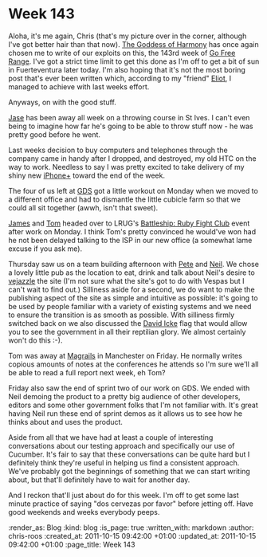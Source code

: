 Week 143
========

Aloha, it's me again, Chris (that's my picture over in the corner, although I've got better hair than that now).  [The Goddess of Harmony](https://github.com/freerange/harmonia) has once again chosen me to write of our exploits on this, the 143rd week of [Go Free Range](http://gofreerange.com/).  I've got a strict time limit to get this done as I'm off to get a bit of sun in Fuerteventura later today.  I'm also hoping that it's not the most boring post that's ever been written which, according to my "friend" [Eliot](http://www.eliotfineberg.com/), I managed to achieve with last weeks effort.

Anyways, on with the good stuff.

[Jase](http://twitter.com/#!/jasoncale) has been away all week on a throwing course in St Ives.  I can't even being to imagine how far he's going to be able to throw stuff now - he was pretty good before he went.

Last weeks decision to buy computers and telephones through the company came in handy after I dropped, and destroyed, my old HTC on the way to work.  Needless to say I was pretty excited to take delivery of my shiny new [iPhone+](http://www.samsung.com/uk/galaxys2/) toward the end of the week.

The four of us left at [GDS](http://digital.cabinetoffice.gov.uk/) got a little workout on Monday when we moved to a different office and had to dismantle the little cubicle farm so that we could all sit together (awwh, isn't that sweet).

[James](http://twitter.com/#!/lazyatom) and [Tom](http://twitter.com/#!/tomafro) headed over to LRUG's [Battleship: Ruby Fight Club](http://lrug.org/meetings/2011/09/26/october-2011-meeting/) event after work on Monday.  I think Tom's pretty convinced he would've won had he not been delayed talking to the ISP in our new office (a somewhat lame excuse if you ask me).

Thursday saw us on a team building afternoon with [Pete](http://twitter.com/#!/yahoo_pete) and [Neil](http://twitter.com/#!/neillyneil).  We chose a lovely little pub as the location to eat, drink and talk about Neil's desire to [vejazzle](http://www.urbandictionary.com/define.php?term=vejazzle) the site (I'm not sure what the site's got to do with Vespas but I can't wait to find out.)  Silliness aside for a second, we do want to make the publishing aspect of the site as simple and intuitive as possible: it's going to be used by people familiar with a variety of existing systems and we need to ensure the transition is as smooth as possible.  With silliness firmly switched back on we also discussed the [David Icke](http://www.davidicke.com/) flag that would allow you to see the government in all their reptilian glory.  We almost certainly won't do this :-).

Tom was away at [Magrails](http://www.magrails.com/) in Manchester on Friday.  He normally writes copious amounts of notes at the conferences he attends so I'm sure we'll all be able to read a full report next week, eh Tom?

Friday also saw the end of sprint two of our work on GDS.  We ended with Neil demoing the product to a pretty big audience of other developers, editors and some other government folks that I'm not familiar with.  It's great having Neil run these end of sprint demos as it allows us to see how he thinks about and uses the product.

Aside from all that we have had at least a couple of interesting conversations about our testing approach and specifically our use of Cucumber.  It's fair to say that these conversations can be quite hard but I definitely think they're useful in helping us find a consistent approach.  We've probably got the beginnings of something that we can start writing about, but that'll definitely have to wait for another day.

And I reckon that'll just about do for this week.  I'm off to get some last minute practice of saying "dos cervezas por favor" before jetting off.  Have good weekends and weeks everybody peeps.

:render_as: Blog
:kind: blog
:is_page: true
:written_with: markdown
:author: chris-roos
:created_at: 2011-10-15 09:42:00 +01:00
:updated_at: 2011-10-15 09:42:00 +01:00
:page_title: Week 143